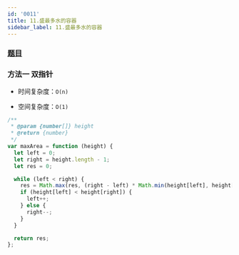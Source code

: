 ```yaml
---
id: '0011'
title: 11.盛最多水的容器
sidebar_label: 11.盛最多水的容器
---
```


### [题目](https://leetcode-cn.com/problems/container-with-most-water/)

### 方法一 双指针

- 时间复杂度：`O(n)`

- 空间复杂度：`O(1)`

```js
/**
 * @param {number[]} height
 * @return {number}
 */
var maxArea = function (height) {
  let left = 0;
  let right = height.length - 1;
  let res = 0;

  while (left < right) {
    res = Math.max(res, (right - left) * Math.min(height[left], height[right]));
    if (height[left] < height[right]) {
      left++;
    } else {
      right--;
    }
  }

  return res;
};
```
